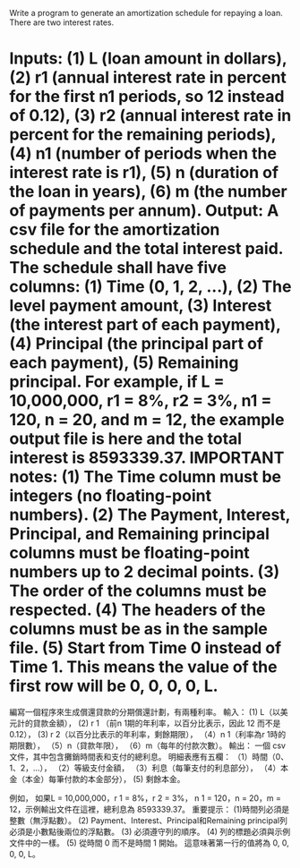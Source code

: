 Write a program to generate an amortization schedule for repaying a loan. There are two interest rates. 

Inputs: 
(1) L (loan amount in dollars), 
(2) r1 (annual interest rate in percent for the first n1 periods, so 12 instead of 0.12), 
(3) r2 (annual interest rate in percent for the remaining periods), 
(4) n1 (number of periods when the interest rate is r1), 
(5) n (duration of the loan in years), 
(6) m (the number of payments per annum). 
Output: 
A csv file for the amortization schedule and the total interest paid. 
The schedule shall have five columns: 
(1) Time (0, 1, 2, ...), 
(2) The level payment amount, 
(3) Interest (the interest part of each payment), 
(4) Principal (the principal part of each payment), 
(5) Remaining principal. 
For example, if L = 10,000,000, r1 = 8%, r2 = 3%, n1 = 120, n = 20, and m = 12, the example output file is here and the total interest is 8593339.37. 
IMPORTANT notes: 
(1) The Time column must be integers (no floating-point numbers). 
(2) The Payment, Interest, Principal, and Remaining principal columns must be floating-point numbers up to 2 decimal points. 
(3) The order of the columns must be respected. 
(4) The headers of the columns must be as in the sample file. 
(5) Start from Time 0 instead of Time 1. 
This means the value of the first row will be 0, 0, 0, 0, L.
===============================================================================================================================================================
編寫一個程序來生成償還貸款的分期償還計劃，有兩種利率。
輸入：
(1) L（以美元計的貸款金額），
(2) r 1 （前n 1期的年利率，以百分比表示，因此 12 而不是 0.12），
(3) r 2（以百分比表示的年利率，剩餘期限），
（4）n 1（利率為r 1時的期限數），
（5）n（貸款年限），
（6）m（每年的付款次數）。
輸出：
一個 csv 文件，其中包含攤銷時間表和支付的總利息。
明細表應有五欄：
（1）時間（0、1、2，...），
（2）等級支付金額，
（3）利息（每筆支付的利息部分），
（4）本金（本金）每筆付款的本金部分），
(5) 剩餘本金。

例如，
如果L = 10,000,000，r 1 = 8%，r 2 = 3%， n 1 = 120，n = 20，m = 12，示例輸出文件在這裡，總利息為 8593339.37。
重要提示：
(1)時間列必須是整數（無浮點數）。
(2) Payment、Interest、Principal和Remaining principal列必須是小數點後兩位的浮點數。
(3) 必須遵守列的順序。
(4) 列的標題必須與示例文件中的一樣。
(5) 從時間 0 而不是時間 1 開始。
這意味著第一行的值將為 0, 0, 0, 0, L。

